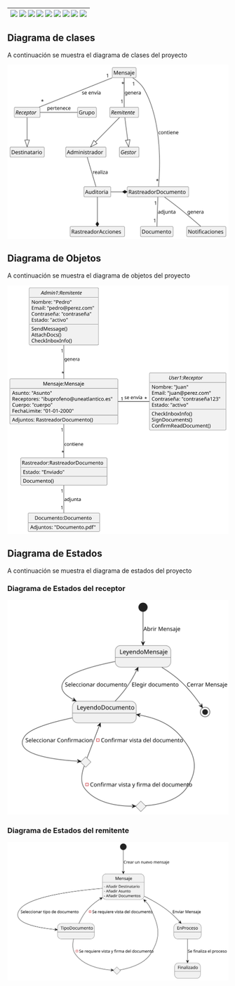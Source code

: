 <div align=right>

| [![](https://img.shields.io/badge/-Inicio-FFF?style=flat&logo=Emlakjet&logoColor=black)](/README.md) [![](https://img.shields.io/badge/-Modelo_de_Dominio-FFF?style=flat&logo=LiveChat&logoColor=black)](/docs/modeloDeDominio/) [![](https://img.shields.io/badge/-Actores-FFF?style=flat&logo=openstreetmap&logoColor=black)](/docs/casosDeUso/actores/README.md/) [![](https://img.shields.io/badge/-Casos_De_Uso-FFF?style=flat&logo=openstreetmap&logoColor=black)](/docs/casosDeUso/diagramaCasosDeUso/README.md/) [![](https://img.shields.io/badge/-Detallado_Casos_De_Uso-FFF?style=flat&logo=openstreetmap&logoColor=black)](/docs/casosDeUso/detalladoCasosDeUso/README.md) [![](https://img.shields.io/badge/-Diagrama_De_Contexto-FFF?style=flat&logo=openstreetmap&logoColor=black)](/docs/casosDeUso/diagramaDeContexto/README.md) [![](https://img.shields.io/badge/-Prototipos-FFF?style=flat&logo=openstreetmap&logoColor=black)](/docs/casosDeUso/prototipos/README.md) [![](https://img.shields.io/badge/-Sesiones_de_Requisitado-FFF?style=flat&logo=Proton&logoColor=black)](/docs/sesiones/) [![](https://img.shields.io/badge/-Recursos_Adicionales-FFF?style=flat&logo=Proton&logoColor=black)](/docs/recursos/) |
|-:|

</div>

## Diagrama de clases

A continuación se muestra el diagrama de clases del proyecto

<p align="center">
  <img src="/docs/modeloDeDominio/diagramaDeClases/diagramaClasesIteracion3.svg">
</p>

## Diagrama de Objetos

A continuación se muestra el diagrama de objetos del proyecto

<p align="center">
  <img src="/docs/modeloDeDominio/diagramaDeObjetos/diagramaDeObjetosIteracion1.svg">
</p>

## Diagrama de Estados

A continuación se muestra el diagrama de estados del proyecto

### Diagrama de Estados del receptor

<p align="center">
  <img src="/docs/modeloDeDominio/diagramaDeEstados/PrimeraIteracion/diagramaDeEstadosReceptorIteracion1Final.svg">
</p>

### Diagrama de Estados del remitente

<p align="center">
  <img src="/docs/modeloDeDominio/diagramaDeEstados/PrimeraIteracion/diagramaDeEstadosRemitenteIteracion1Final.svg">
</p>


